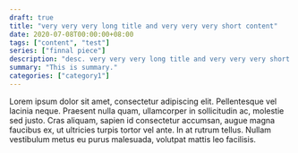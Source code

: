 ```yaml
---
draft: true
title: "very very very long title and very very very short content"
date: 2020-07-08T00:00:00+08:00
tags: ["content", "test"]
series: ["finnal piece"]
description: "desc. very very very long title and very very very short content"
summary: "This is summary."
categories: ["category1"]
---
```


Lorem ipsum dolor sit amet, consectetur adipiscing elit. Pellentesque vel lacinia neque. Praesent nulla quam, ullamcorper in sollicitudin ac, molestie sed justo. Cras aliquam, sapien id consectetur accumsan, augue magna faucibus ex, ut ultricies turpis tortor vel ante. In at rutrum tellus. Nullam vestibulum metus eu purus malesuada, volutpat mattis leo facilisis.

